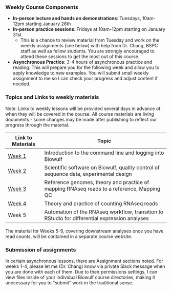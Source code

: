 ### Weekly Course Components

*	**In-person lecture and hands on demonstrations**: Tuesdays, 10am-12pm starting January 28th
*	**In-person practice sessions**: Fridays at 10am-12pm starting on January 31st
    - This is a chance to review material from Tuesday and work on the weekly assignments (see below) with help from Dr. Chang, BSPC staff as well as fellow students. You are strongly encouraged to attend these sessions to get the most out of this course.
* **Asynchronous Practice**: 3-4 hours of asynchronous practice and reading. This will prepare you for the following week and allow you to apply knowledge to new examples. You will submit small weekly assignment to me so I can check your progress and adjust content if needed. 


### Topics and Links to weekly materials

Note: Links to weekly lessons will be provided several days in advance of when they will be covered in the course. All course materials are living documents - some changes may be made after publishing to reflect our progress through the material. 


| Link to Materials                      | Topic                                                     |
|-----------------|-------------------------------------------------------|
| [Week 1](links-to-lessons.md#week-1) | Introduction to the command line and logging into Biowulf |
| [Week 2](links-to-lessons.md#week-2) | Scientific software on Biowulf, quality control of sequence data, experimental design|
| [Week 3](links-to-lessons.md#week-3) | Reference genomes, theory and practice of mapping RNAseq reads to a reference, Mapping QC|
| [Week 4](schedule/links-to-lessons.md#week-4) | Theory and practice of counting RNAseq reads|
| Week 5 | Automation of the RNAseq workflow, transition to RStudio for differential expression analyses | 

The material for Weeks 5-9, covering downstream analyses once you have read counts, will be contained in a separate course website. 

### Submission of assignments

In certain asynchronous lessons, there are Assignment sections noted. For weeks 1-4, please let me (Dr. Chang) know via private Slack message when you are done with each of them. Due to their permissions settings, I can view files inside of your individual Biowulf course directories, making it unecessary for you to "submit" work in the traditional sense. 
